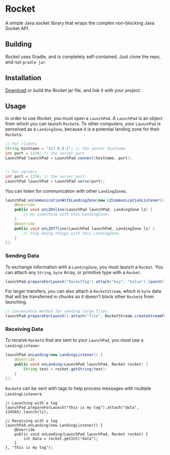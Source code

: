 # Rocket

A simple Java socket library that wraps the complex non-blocking Java Socket API.

## Building

*Rocket* uses Gradle, and is completely self-contained. Just clone the repo, and run `gradle jar`.

## Installation

[Download](build/libs/rocket-0.1.jar) or build the *Rocket* jar file, and link it with your project.

## Usage

In order to use *Rocket*, you must open a `LaunchPad`. A `LaunchPad` is an object from which you can launch `Rocket`s. To other computers, your `LaunchPad` is perceived as a `LandingZone`, because it is a potential landing zone for their `Rocket`s.

```java
// For clients
String hostname = "127.0.0.1"; // the server hostname
int port = 1234; // the server port
LaunchPad launchPad = LaunchPad.connect(hostname, port);


// For servers
int port = 1234; // the server port
LaunchPad launchPad = LaunchPad.serve(port);
```

You can listen for communication with other `LandingZone`s.

```java
launchPad.onCommunicationWithLandingZone(new LZCommunicationListener() {
	@Override
	public void onLZOnline(LaunchPad launchPad, LandingZone lz) {
		// Do something with this LandingZone.
	}
	@Override
	public void onLZOffline(LaunchPad launchPad, LandingZone lz) {
		// Stop doing things with this LandingZone.
	}
});
```
### Sending Data

To exchange information with a `LandingZone`, you must launch a `Rocket`. You can attach any `String`, `byte` Array, or primitive type with a `Rocket`.

```java
launchPad.prepareForLaunch("RocketTag").attach("key", "Value").launch(lz);
```

For larger transfers, you can also attach a `RocketStream`, which is `byte` data that will be transferred in chunks so it doesn't block other `Rocket`s from launching.

```java
// Convenience method for sending large files.
launchPad.prepareForLaunch().attach("file", RocketStream.createStreamFromFile(new File("file.txt"))).launch(lz);
```

### Receiving Data

To receive `Rocket`s that are sent to your `LaunchPad`, you must use a `LandingListener`.

```java
launchPad.onLanding(new LandingListener() {
	@Override
	public void onLanding(LaunchPad launchPad, Rocket rocket) {
		String text = rocket.getString(text);
	}
});
```

`Rocket`s can be sent with tags to help process messages with multiple `LandingListener`s.

```
// Launching with a tag
launchPad.prepareForLaunch("this is my tag").attach("data", 124565).launch(lz);

// Receiving with a tag
launchPad.onLanding(new LandingListener() {
	@Override
	public void onLanding(LaunchPad launchPad, Rocket rocket) {
		int data = rocket.getInt("data");
	}
}, "this is my tag");
```

